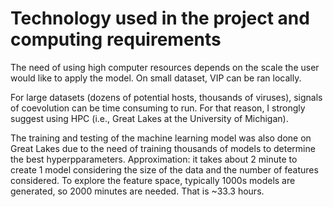 # Technology used in the project and computing requirements

The need of using high computer resources depends on the scale the user would like to apply the model. 
On small dataset, VIP can be ran locally. 

For large datasets (dozens of potential hosts, thousands of viruses), signals of coevolution can be time consuming to run. For that reason, I strongly
suggest using HPC (i.e., Great Lakes at the University of Michigan). 

The training and testing of the machine learning model was also done on Great Lakes due to the need of training thousands of models to determine
the best hyperpparameters. 
Approximation: it takes about 2 minute to create 1 model considering the size of the data and the number of features considered. To explore the feature
space, typically 1000s models are generated, so 2000 minutes are needed. That is ~33.3 hours. 
